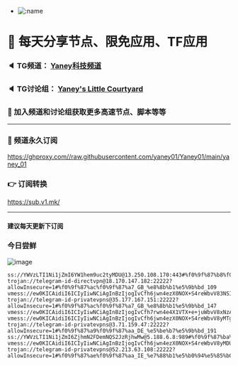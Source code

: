 +   ![:name](https://count.getloli.com/get/@yaney01?theme=gelbooru-h)

# 🚀 每天分享节点、限免应用、TF应用
### 🔈 TG频道： [Yaney科技频道](https://t.me/yaney_01) 
### 🔈 TG讨论组： [Yaney's Little Courtyard](https://t.me/+caB8IkK7JvMzM2I1)
### 🔔 加入频道和讨论组获取更多高速节点、脚本等等  
***
### 🔗  频道永久订阅
   https://ghproxy.com//raw.githubusercontent.com/yaney01/Yaney01/main/yaney_01
### 👉  订阅转换
   https://sub.v1.mk/
***
#### 建议每天更新下订阅

### 今日尝鲜
![image](https://github.com/yaney01/Yaney01/assets/53202722/7e76b028-f7c6-4f89-b5d4-77a49a57ba3d)

```
ss://YWVzLTI1Ni1jZmI6YW1hem9uc2tyMDU@13.250.108.170:443#%f0%9f%87%b8%f0%9f%87%ac_SG_%e6%96%b0%e5%8a%a0%e5%9d%a1_196
trojan://telegram-id-directvpn@18.170.147.182:22222?allowInsecure=1#%f0%9f%87%ac%f0%9f%87%a7_GB_%e8%8b%b1%e5%9b%bd_109
vmess://ew0KICAidiI6ICIyIiwNCiAgInBzIjogIvCfh6jwn4ezX0NOX+S4reWbvV83NSIsDQogICJhZGQiOiAiNDEua2NjaWMycGEueHl6IiwNCiAgInBvcnQiOiAiNTAwNDEiLA0KICAiaWQiOiAiZDJmZmQ2MGItNWNhYS00YjlkLTkzMGUtMzNlMTkyNGM4NjRlIiwNCiAgImFpZCI6ICIwIiwNCiAgInNjeSI6ICJhdXRvIiwNCiAgIm5ldCI6ICJ0Y3AiLA0KICAidHlwZSI6ICJub25lIiwNCiAgImhvc3QiOiAiIiwNCiAgInBhdGgiOiAiIiwNCiAgInRscyI6ICIiLA0KICAic25pIjogIiINCn0=
trojan://telegram-id-privatevpns@35.177.167.151:22222?allowInsecure=1#%f0%9f%87%ac%f0%9f%87%a7_GB_%e8%8b%b1%e5%9b%bd_147
vmess://ew0KICAidiI6ICIyIiwNCiAgInBzIjogIvCfh7rwn4e4X1VTX+e+juWbvV8xNzAiLA0KICAiYWRkIjogIjQ1LjE5OS4xMzguMjAzIiwNCiAgInBvcnQiOiAiNDExNzAiLA0KICAiaWQiOiAiZGU0OTE4MDItMjMzZS00N2YyLThjNmMtZDE5YmNmNWJkNTZiIiwNCiAgImFpZCI6ICI2NCIsDQogICJzY3kiOiAiYXV0byIsDQogICJuZXQiOiAidGNwIiwNCiAgInR5cGUiOiAibm9uZSIsDQogICJob3N0IjogIiIsDQogICJwYXRoIjogIiIsDQogICJ0bHMiOiAiIiwNCiAgInNuaSI6ICIiDQp9
vmess://ew0KICAidiI6ICIyIiwNCiAgInBzIjogIvCfh6jwn4ezX0NOX+S4reWbvV8yMTgiLA0KICAiYWRkIjogIjE2LmtjY2ljMnBhLnh5eiIsDQogICJwb3J0IjogIjUwMDE2IiwNCiAgImlkIjogImQyZmZkNjBiLTVjYWEtNGI5ZC05MzBlLTMzZTE5MjRjODY0ZSIsDQogICJhaWQiOiAiMCIsDQogICJzY3kiOiAiYXV0byIsDQogICJuZXQiOiAidGNwIiwNCiAgInR5cGUiOiAibm9uZSIsDQogICJob3N0IjogIiIsDQogICJwYXRoIjogIiIsDQogICJ0bHMiOiAiIiwNCiAgInNuaSI6ICIiDQp9
trojan://telegram-id-privatevpns@3.71.159.47:22222?allowInsecure=1#%f0%9f%87%a9%f0%9f%87%aa_DE_%e5%be%b7%e5%9b%bd_191
ss://YWVzLTI1Ni1jZmI6ZjhmN2FDemNQS2JzRjhwMw@5.188.6.8:989#%f0%9f%87%ba%f0%9f%87%a6_UA_%e4%b9%8c%e5%85%8b%e5%85%b0_9
vmess://ew0KICAidiI6ICIyIiwNCiAgInBzIjogIvCfh6jwn4ezX0NOX+S4reWbvV8yMDUiLA0KICAiYWRkIjogIjIwLmtjY2ljMnBhLnh5eiIsDQogICJwb3J0IjogIjUwMDIwIiwNCiAgImlkIjogImQyZmZkNjBiLTVjYWEtNGI5ZC05MzBlLTMzZTE5MjRjODY0ZSIsDQogICJhaWQiOiAiMCIsDQogICJzY3kiOiAiYXV0byIsDQogICJuZXQiOiAidGNwIiwNCiAgInR5cGUiOiAibm9uZSIsDQogICJob3N0IjogIiIsDQogICJwYXRoIjogIiIsDQogICJ0bHMiOiAiIiwNCiAgInNuaSI6ICIiDQp9
trojan://telegram-id-privatevpns@52.213.63.108:22222?allowInsecure=1#%f0%9f%87%ae%f0%9f%87%aa_IE_%e7%88%b1%e5%b0%94%e5%85%b0_31
